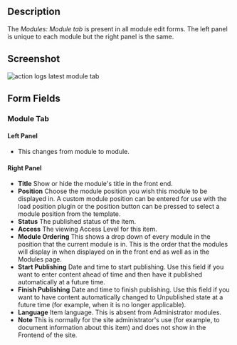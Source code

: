 <!-- Filename: Help6.x:Modules_Module_Tab / Display title: Modules: Module Tab -->

## Description

The *Modules: Module tab* is present in all module edit forms. The left panel is
unique to each module but the right panel is the same.

## Screenshot

![action logs latest module tab](../../../en/images/modules/modules-custom-module-tab.png)

## Form Fields

### Module Tab

#### Left Panel

- This changes from module to module.

#### Right Panel

- **Title** Show or hide the module's title in the front end.
- **Position** Choose the module position you wish this module to be displayed
  in. A custom module position can be entered for use with the load position
  plugin or the position button can be pressed to select a module position from
  the template.
- **Status** The published status of the item.
- **Access** The viewing Access Level for this item.
- **Module Ordering** This shows a drop down of every module in the
  position that the current module is in. This is the order that the
  modules will display in when displayed on in the front end as well as
  in the Modules page.
- **Start Publishing** Date and time to start publishing. Use this
  field if you want to enter content ahead of time and then have it
  published automatically at a future time.
- **Finish Publishing** Date and time to finish publishing. Use this
  field if you want to have content automatically changed to Unpublished
  state at a future time (for example, when it is no longer applicable).
- **Language** Item language. This is absent from Administrator modules.
- **Note** This is normally for the site administrator's use (for
  example, to document information about this item) and does not show in
  the Frontend of the site.
